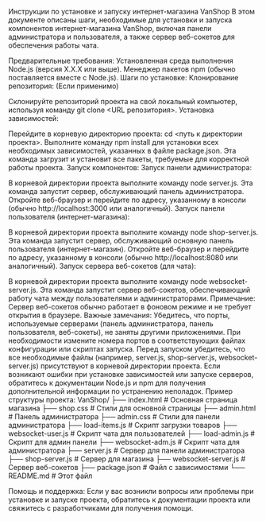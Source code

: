 Инструкции по установке и запуску интернет-магазина VanShop
В этом документе описаны шаги, необходимые для установки и запуска компонентов интернет-магазина VanShop, включая панели администратора и пользователя, а также сервер веб-сокетов для обеспечения работы чата.

Предварительные требования:
Установленная среда выполнения Node.js (версия X.X.X или выше).
Менеджер пакетов npm (обычно поставляется вместе с Node.js).
Шаги по установке:
Клонирование репозитория: (Если применимо)

Склонируйте репозиторий проекта на свой локальный компьютер, используя команду git clone <URL репозитория>.
Установка зависимостей:

Перейдите в корневую директорию проекта: cd <путь к директории проекта>.
Выполните команду npm install для установки всех необходимых зависимостей, указанных в файле package.json. Эта команда загрузит и установит все пакеты, требуемые для корректной работы проекта.
Запуск компонентов:
Запуск панели администратора:

В корневой директории проекта выполните команду node server.js. Эта команда запустит сервер, обслуживающий панель администратора.
Откройте веб-браузер и перейдите по адресу, указанному в консоли (обычно http://localhost:3000 или аналогичный).
Запуск панели пользователя (интернет-магазина):

В корневой директории проекта выполните команду node shop-server.js. Эта команда запустит сервер, обслуживающий основную панель пользователя (интернет-магазин).
Откройте веб-браузер и перейдите по адресу, указанному в консоли (обычно http://localhost:8080 или аналогичный).
Запуск сервера веб-сокетов (для чата):

В корневой директории проекта выполните команду node websocket-server.js. Эта команда запустит сервер веб-сокетов, обеспечивающий работу чата между пользователями и администраторами.
Примечание: Сервер веб-сокетов обычно работает в фоновом режиме и не требует открытия в браузере.
Важные замечания:
Убедитесь, что порты, используемые серверами (панель администратора, панель пользователя, веб-сокеты), не заняты другими приложениями. При необходимости измените номера портов в соответствующих файлах конфигурации или скриптах запуска.
Перед запуском убедитесь, что все необходимые файлы (например, server.js, shop-server.js, websocket-server.js) присутствуют в корневой директории проекта.
Если возникают ошибки при установке зависимостей или запуске серверов, обратитесь к документации Node.js и npm для получения дополнительной информации по устранению неполадок.
Пример структуры проекта:
VanShop/
├── index.html             # Основная страница магазина
├── shop.css               # Стили для основной страницы
├── admin.html             # Панель администратора
├── admin.css              # Стили для панели администратора
├── load-items.js          # Скрипт загрузки товаров
├── websocket-user.js      # Скрипт чата для пользователей
├── load-admin.js          # Скрипт для админ панели
├── websocket-adm.js       # Скрипт чата для администратора
├── server.js              # Сервер для панели администратора
├── shop-server.js         # Сервер для магазина
├── websocket-server.js    # Сервер веб-сокетов
├── package.json           # Файл с зависимостями
└── README.md              # Этот файл

Помощь и поддержка:
Если у вас возникли вопросы или проблемы при установке и запуске проекта, обратитесь к документации проекта или свяжитесь с разработчиками для получения помощи.